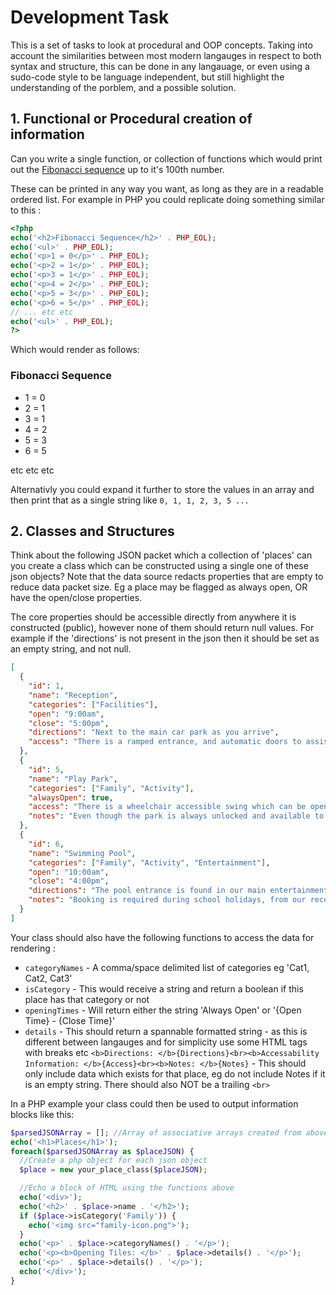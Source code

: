 # Development Task
This is a set of tasks to look at procedural and OOP concepts. Taking into account the similarities between most modern langauges in respect to both syntax and structure, this can be done in any langauage, or even using a sudo-code style to be language independent, but still highlight the understanding of the porblem, and a possible solution.

## 1. Functional or Procedural creation of information
Can you write a single function, or collection of functions which would print out the [Fibonacci sequence](https://en.wikipedia.org/wiki/Fibonacci_sequence) up to it's 100th number.

These can be printed in any way you want, as long as they are in a readable ordered list. For example in PHP you could replicate doing something similar to this :
```php
<?php
echo('<h2>Fibonacci Sequence</h2>' . PHP_EOL);
echo('<ul>' . PHP_EOL);
echo('<p>1 = 0</p>' . PHP_EOL);
echo('<p>2 = 1</p>' . PHP_EOL);
echo('<p>3 = 1</p>' . PHP_EOL);
echo('<p>4 = 2</p>' . PHP_EOL);
echo('<p>5 = 3</p>' . PHP_EOL);
echo('<p>6 = 5</p>' . PHP_EOL);
// ... etc etc
echo('<ul>' . PHP_EOL);
?>
```

Which would render as follows:
### Fibonacci Sequence
- 1 = 0
- 2 = 1
- 3 = 1
- 4 = 2
- 5 = 3
- 6 = 5

etc etc etc

Alternativly you could expand it further to store the values in an array and then print that as a single string like `0, 1, 1, 2, 3, 5 ...`

## 2. Classes and Structures
Think about the following JSON packet which a collection of 'places' can you create a class which can be constructed using a single one of these json objects? Note that the data source redacts properties that are empty to reduce data packet size. Eg a place may be flagged as always open, OR have the open/close properties.

The core properties should be accessible directly from anywhere it is constructed (public), however none of them should return null values. For example if the 'directions' is not present in the json then it should be set as an empty string, and not null.

```json
[
  {
    "id": 1,
    "name": "Reception",
    "categories": ["Facilities"],
    "open": "9:00am",
    "close": "5:00pm",
    "directions": "Next to the main car park as you arrive",
    "access": "There is a ramped entrance, and automatic doors to assist entry if required"
  },
  {
    "id": 5,
    "name": "Play Park",
    "categories": ["Family", "Activity"],
    "alwaysOpen": true,
    "access": "There is a wheelchair accessible swing which can be opened with a radar scheme key if required. Please ask in reception if you need any additional help.",
    "notes": "Even though the park is always unlocked and available to use, please be considerate with noise levels after 8pm and before 8am"
  },
  {
    "id": 6,
    "name": "Swimming Pool",
    "categories": ["Family", "Activity", "Entertainment"],
    "open": "10:00am",
    "close": "4:00pm",
    "directions": "The pool entrance is found in our main entertainment complex",
    "notes": "Booking is required during school holidays, from our reception"
  }
]
```

Your class should also have the following functions to access the data for rendering :
- `categoryNames` - A comma/space delimited list of categories eg 'Cat1, Cat2, Cat3'
- `isCategory` - This would receive a string and return a boolean if this place has that category or not
- `openingTimes` - Will return either the string 'Always Open' or '{Open Time} - {Close Time}'
- `details` - This should return a spannable formatted string - as this is different between langauges and for simplicity use some HTML tags with breaks etc `<b>Directions: </b>{Directions}<br><b>Accessability Information: </b>{Access}<br><b>Notes: </b>{Notes}` - This should only include data which exists for that place, eg do not include Notes if it is an empty string. There should also NOT be a trailing `<br>`

In a PHP example your class could then be used to output information blocks like this:
```php
$parsedJSONArray = []; //Array of associative arrays created from above
echo('<h1>Places</h1>');
foreach($parsedJSONArray as $placeJSON) {
  //Create a php object for each json object
  $place = new your_place_class($placeJSON);

  //Echo a block of HTML using the functions above
  echo('<div>');
  echo('<h2>' . $place->name . '</h2>');
  if ($place->isCategory('Family')) {
    echo('<img src="family-icon.png">');
  }
  echo('<p>' . $place->categoryNames() . '</p>');
  echo('<p><b>Opening Tiles: </b>' . $place->details() . '</p>');
  echo('<p>' . $place->details() . '</p>');
  echo('</div>');
}
```